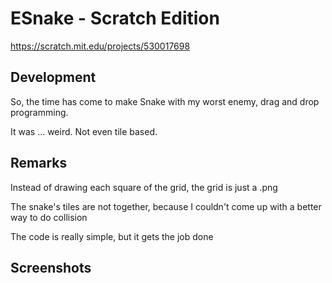 # ESnake - Scratch Edition

https://scratch.mit.edu/projects/530017698

## Development

So, the time has come to make Snake with my worst enemy, drag and drop programming.

It was ... weird. Not even tile based.

## Remarks

Instead of drawing each square of the grid, the grid is just a .png

The snake's tiles are not together, because I couldn't come up with a better way to do collision

The code is really simple, but it gets the job done

## Screenshots

